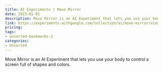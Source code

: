 ```yaml
---
title: AI Experiments | Move Mirror
date: 2023-01-01
description: Move Mirror is an AI Experiment that lets you use your body to control a screen full of shapes and colors.
link: https://experiments.withgoogle.com/collection/ai/move-mirror/view/mirror
pricing: 
tags: 
- unsorted-bookmarks-2 
categories: 
- Unsorted 
---
```


Move Mirror is an AI Experiment that lets you use your body to control a screen full of shapes and colors.